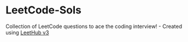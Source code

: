 # LeetCode-Sols
Collection of LeetCode questions to ace the coding interview! - Created using [LeetHub v3](https://github.com/raphaelheinz/LeetHub-3.0)
